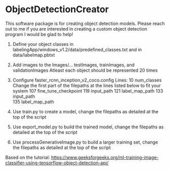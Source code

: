 # ObjectDetectionCreator
This software package is for creating object detection models.
Please reach out to me if you are interested in creating a custom object detection program I would be glad to help!

1. Define your object classes in labelingApp/windows_v1.2/data/predefined_classes.txt and in data/labelmap.pbtxt

2. Add images to the Images/... testImages, trainImages, and validationImages
    Atleast each object should be represented 20 times

3. Configure faster_rcnn_inception_v2_coco.config
    Lines: 
    10 num_classes
    Change the first part of the filepaths at the lines listed below to fit your system
    107 fine_tune_checkpoint 
    119 input_path
    121 label_map_path
    133 input_path  
    135 label_map_path

4. Use train.py to create a model, change the filepaths as detailed at the top of the script

5. Use export_model.py to build the trained model, change the filepaths as detailed at the top of the script

6. Use processGenerativeImage.py to build a larger training set, change the filepaths as detailed at the top of the script

Based on the tutorial:
https://www.geeksforgeeks.org/ml-training-image-classifier-using-tensorflow-object-detection-api/

